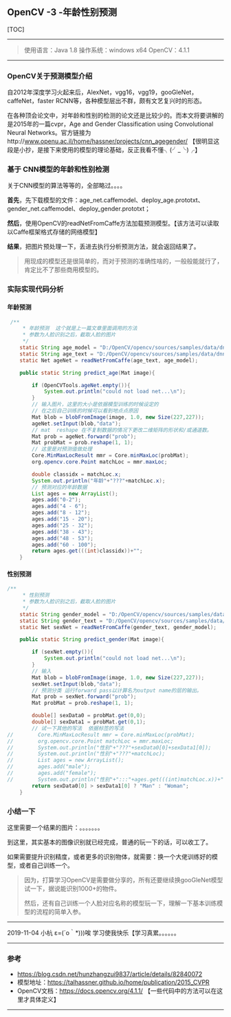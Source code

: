 ## OpenCV -3 -年龄性别预测

[TOC]

---

> 使用语言：Java 1.8
> 操作系统：windows x64
> OpenCV：4.1.1

---

### OpenCV关于预测模型介绍

自2012年深度学习火起来后，AlexNet，vgg16，vgg19，gooGleNet，caffeNet，faster RCNN等，各种模型层出不群，颇有文艺复兴时的形态。

在各种顶会论文中，对年龄和性别的检测的论文还是比较少的。而本文将要讲解的是2015年的一篇cvpr，Age and Gender Classification using Convolutional Neural Networks。官方链接为http://www.openu.ac.il/home/hassner/projects/cnn_agegender/   【很明显这段是小抄，是接下来使用的模型的理论基础，反正我看不懂╮(╯_╰)╭】

### 基于 CNN模型的年龄和性别检测

关于CNN模型的算法等等的，全部略过。。。。

**首先**，先下载模型的文件：age_net.caffemodel、deploy_age.prototxt、gender_net.caffemodel、deploy_gender.prototxt；

**然后**，使用OpenCV的readNetFromCaffe方法加载预测模型。【该方法可以读取以Caffe框架格式存储的网络模型】

**结果**，把图片预处理一下，丢进去执行分析预测方法，就会返回结果了。

> 用现成的模型还是很简单的，而对于预测的准确性啥的，一般般能就行了，肯定比不了那些商用模型的。

### 实际实现代码分析

#### 年龄预测

```java
 /**
     * 年龄预测  这个就是上一篇文章里面调用的方法
     * 参数为人脸识别之后，截取人脸的图片
     */
    static String age_model = "D:/OpenCV/opencv/sources/samples/data/dnn/age_gender/age_net.caffemodel";
    static String age_text = "D:/OpenCV/opencv/sources/samples/data/dnn/age_gender/deploy_age.prototxt";
    static Net ageNet = readNetFromCaffe(age_text, age_model);

    public static String predict_age(Mat image){

        if (OpenCVTools.ageNet.empty()){
            System.out.println("could not load net...\n");
        }
        // 输入图片，这里的大小是依据模型训练的时候设定的 
        // 在之后自己训练的时候可以看到地点点原因
        Mat blob = blobFromImage(image, 1.0, new Size(227,227));
        ageNet.setInput(blob,"data");
        // mat  reshape 在不复制数据的情况下更改二维矩阵的形状和/或通道数。
        Mat prob = ageNet.forward("prob");
        Mat probMat = prob.reshape(1, 1);
		// 这里是对预测值做处理
        Core.MinMaxLocResult mmr = Core.minMaxLoc(probMat);
        org.opencv.core.Point matchLoc = mmr.maxLoc;

        double classidx = matchLoc.x;
        System.out.println("年龄"+"???"+matchLoc.x);
        // 预测对应的年龄数据
        List ages = new ArrayList();
        ages.add("0-2");
        ages.add("4 - 6");
        ages.add("8 - 12");
        ages.add("15 - 20");
        ages.add("25 - 32");
        ages.add("38 - 43");
        ages.add("48 - 53");
        ages.add("60 - 100");
        return ages.get(((int)classidx))+"";
    }
```

#### 性别预测

```java
/**
     * 性别预测
     * 参数为人脸识别之后，截取人脸的图片
     */
    static String gender_model = "D:/OpenCV/opencv/sources/samples/data/dnn/age_gender/gender_net.caffemodel";
    static String gender_text = "D:/OpenCV/opencv/sources/samples/data/dnn/age_gender/deploy_gender.prototxt";
    static Net sexNet = readNetFromCaffe(gender_text, gender_model);

    public static String predict_gender(Mat image){

        if (sexNet.empty()){
            System.out.println("could not load net...\n");
        }
        // 输入
        Mat blob = blobFromImage(image, 1.0, new Size(227,227));
        sexNet.setInput(blob,"data");
        // 预测分类 运行forward pass以计算名为output name的层的输出。
        Mat prob = sexNet.forward("prob");
        Mat probMat = prob.reshape(1, 1);

        double[] sexData0 = probMat.get(0,0);
        double[] sexData1 = probMat.get(0,1);
        // 试一下其他的写法  依据标签的写法
//        Core.MinMaxLocResult mmr = Core.minMaxLoc(probMat);
//        org.opencv.core.Point matchLoc = mmr.maxLoc;
//        System.out.println("性别"+"???"+sexData0[0]+sexData1[0]);
//        System.out.println("性别"+"???"+matchLoc);
//        List ages = new ArrayList();
//        ages.add("male");
//        ages.add("female");
//        System.out.println("性别"+":::"+ages.get(((int)matchLoc.x))+"");
        return sexData0[0] > sexData1[0] ? "Man" : "Woman";
    }
```

### 小结一下

这里需要一个结果的图片：。。。。。。。

到这里，其实基本的图像识别就已经完成，普通的玩一下的话，可以收工了。

如果需要提升识别精度，或者更多的识别物体，就需要：换一个大佬训练好的模型，或者自己训练一个。

> 因为，打算学习OpenCV是需要做分享的，所有还要继续换gooGleNet模型试一下，据说能识别1000+的物件。
>
> 然后，还有自己训练一个人脸对应名称的模型玩一下，理解一下基本训练模型的流程的简单入参。

---

2019-11-04 小杭   ε=(´ο｀*)))唉 学习使我快乐【学习真累。。。。。。

---

### 参考

* <https://blog.csdn.net/hunzhangzui9837/article/details/82840072>
* 模型地址：<https://talhassner.github.io/home/publication/2015_CVPR>
* OpenCV文档：<https://docs.opencv.org/4.1.1/>  【一些代码中的方法可以在这里才具体定义】

---